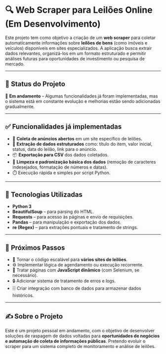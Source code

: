 # 🔍 Web Scraper para Leilões Online (Em Desenvolvimento)

Este projeto tem como objetivo a criação de um **web scraper** para coletar automaticamente informações sobre **leilões de bens** (como imóveis e veículos) disponíveis em sites especializados. A aplicação busca extrair dados relevantes, organizá-los em um formato estruturado e permitir análises futuras para oportunidades de investimento ou pesquisa de mercado.

---

## 🚧 Status do Projeto

📌 **Em andamento** – Algumas funcionalidades já foram implementadas, mas o sistema está em constante evolução e melhorias estão sendo adicionadas gradualmente.

---

## ✅ Funcionalidades já implementadas

- 🔗 **Coleta de anúncios abertos** em um site específico de leilões.
- 📄 **Extração de dados estruturados** como: título do item, valor inicial, status, data do leilão, link para o anúncio.
- 📦 **Exportação para CSV** dos dados coletados.
- 🧹 **Limpeza e padronização básica dos dados** (remoção de caracteres indesejados, formatação de números e datas).
- ⏱️ Execução rápida e simples por script Python.

---

## 🧠 Tecnologias Utilizadas

- **Python 3**
- **BeautifulSoup** – para parsing do HTML.
- **Requests** – para acesso às páginas e envio de requisições.
- **Pandas** – para manipulação e exportação dos dados.
- **re (Regex)** – para extrações pontuais e tratamento de strings.

---

## 🧭 Próximos Passos

- 🔄 Tornar o código escalável para **vários sites de leilões**.
- ⚙️ Implementar lógica de agendamento ou execução recorrente.
- 🛑 Tratar páginas com **JavaScript dinâmico** (com Selenium, se necessário).
- 🔒 Adicionar sistema de tratamento de erros e logs.
- 🗄️ Criar integração com banco de dados para armazenar dados históricos.

---

## ✍️ Sobre o Projeto

Este é um projeto pessoal em andamento, com o objetivo de desenvolver soluções de raspagem de dados voltadas para **oportunidades de negócios e automação de coleta de informações públicas**. Pretendo evoluir o scraper para um sistema completo de monitoramento e análise de leilões.

